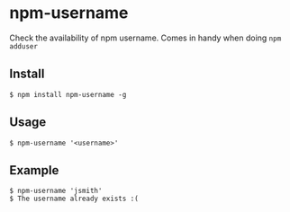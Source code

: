 # npm-username
Check the availability of npm username. Comes in handy when doing  ```npm adduser```


## Install

```
$ npm install npm-username -g
```

## Usage

```
$ npm-username '<username>'
```

## Example
```
$ npm-username 'jsmith'
$ The username already exists :(
```

